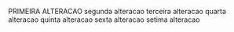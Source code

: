 PRIMEIRA ALTERACAO
segunda alteracao
terceira alteracao
quarta alteracao
quinta alteracao
sexta alteracao
setima alteracao